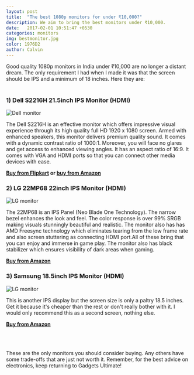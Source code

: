 ```yaml
---
layout: post
title:  "The best 1080p monitors for under ₹10,000?"
description: We aim to bring the best monitors under ₹10,000.
date:   2017-02-01 10:51:47 +0530
categories: monitors
img: bestmonitor.jpg
color: 1976D2
author: Calvin
---
```


Good quality 1080p monitors in India under ₹10,000 are no longer a distant dream. The only requirement I had when I made it was that the screen should be IPS and a minimum of 18 inches. Here they are:
<br><br>

### 1) Dell S2216H 21.5inch IPS Monitor (HDMI)
![Dell monitor]({{site.baseurl}}/images-hq/dellmonitor.jpg)

The Dell S2216H is an effective monitor which offers impressive visual experience through its high quality full HD 1920 x 1080 screen. Armed with enhanced speakers, this monitor delivers premium quality sound. It comes with a dynamic contrast ratio of 1000:1. Moreover, you will face no glares and get access to enhanced viewing angles. It has an aspect ratio of 16:9. It comes with VGA and HDMI ports so that you can connect other media devices with ease.

**[Buy from Flipkart](http://dl.flipkart.com/dl//dell-21-5-inch-full-hd-ips-led-s2216h-monitor/p/itmecyfvrvxrs3xy?pid=MONECYFV5N6HDGAG&affid=calvinw10)
or [buy from Amazon](http://amzn.to/2lccm85)**

### 2) LG 22MP68 22inch IPS Monitor (HDMI)
![LG monitor]({{site.baseurl}}/images-hq/lgmonitor.jpg)

The 22MP68 is an IPS Panel (Neo Blade One Technology). The narrow bezel enhances the look and feel. The color response is over 99% SRGB making visuals stunningly beautiful and realistic. The monitor also has has AMD Freesync technology which eliminates tearing from the low frame rate and also screen stuttering as connecting HDMI port.All of these bring that you can enjoy and immerse in game play. The monitor also has black stabilizer which ensures visibility of dark areas when gaming.

**[Buy from Amazon](http://amzn.to/2kfP3fd)**

### 3) Samsung 18.5inch IPS Monitor (HDMI)
![LG monitor]({{site.baseurl}}/images-hq/samsungmonitor.jpg)

This is another IPS display but the screen size is only a paltry 18.5 inches. Get it because it's cheaper than the rest or don't really bother with it. I would only recommend this as a second screen, nothing else.

**[Buy from Amazon](http://amzn.to/2lcif5d)**

<br><br>

These are the only monitors you should consider buying. Any others have some trade-offs that are just not worth it. Remember, for the best advice on electronics, keep returning to Gadgets Ultimate!